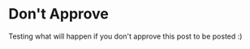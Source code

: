 <!--
author: philip-gai
repository: https://github.com/philip-gai/announcement-drafter
category: announcements
-->

# Don't Approve

Testing what will happen if you don't approve this post to be posted :)
